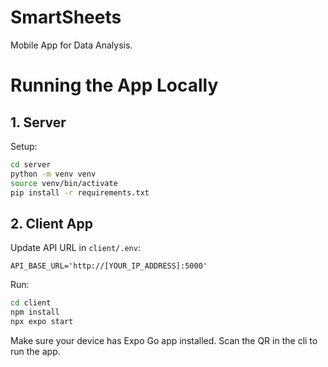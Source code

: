# SmartSheets
Mobile App for Data Analysis.

# Running the App Locally
## 1. Server
Setup:
```bash
cd server
python -m venv venv
source venv/bin/activate
pip install -r requirements.txt
```

## 2. Client App

Update API URL in `client/.env`:
```
API_BASE_URL='http://[YOUR_IP_ADDRESS]:5000'
```

Run:
```bash
cd client
npm install
npx expo start
```

Make sure your device has Expo Go app installed. Scan the QR in the cli to run the app.